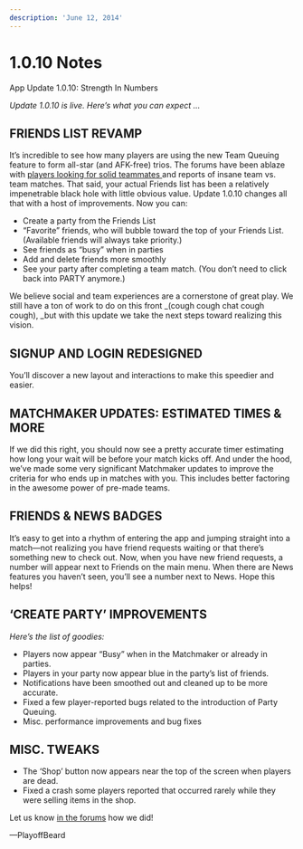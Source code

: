 ```yaml
---
description: 'June 12, 2014'
---
```


# 1.0.10 Notes

App Update 1.0.10: Strength In Numbers

_Update 1.0.10 is live. Here’s what you can expect …_

## FRIENDS LIST REVAMP

It’s incredible to see how many players are using the new Team Queuing feature to form all-star \(and AFK-free\) trios. The forums have been ablaze with [players looking for solid teammates ](http://forums.vainglorygame.com/discussion/425/the-ultimate-team-queuing-thread-find-your-teammates/p1)and reports of insane team vs. team matches. That said, your actual Friends list has been a relatively impenetrable black hole with little obvious value. Update 1.0.10 changes all that with a host of improvements. Now you can:

* Create a party from the Friends List
* “Favorite” friends, who will bubble toward the top of your Friends List. \(Available friends will always take priority.\)
* See friends as “busy” when in parties
* Add and delete friends more smoothly
* See your party after completing a team match. \(You don’t need to click back into PARTY anymore.\)

We believe social and team experiences are a cornerstone of great play. We still have a ton of work to do on this front \_\(cough cough chat cough cough\), \_but with this update we take the next steps toward realizing this vision.

## SIGNUP AND LOGIN REDESIGNED

You’ll discover a new layout and interactions to make this speedier and easier.

## MATCHMAKER UPDATES: ESTIMATED TIMES & MORE

If we did this right, you should now see a pretty accurate timer estimating how long your wait will be before your match kicks off. And under the hood, we’ve made some very significant Matchmaker updates to improve the criteria for who ends up in matches with you. This includes better factoring in the awesome power of pre-made teams.

## FRIENDS & NEWS BADGES

It’s easy to get into a rhythm of entering the app and jumping straight into a match—not realizing you have friend requests waiting or that there’s something new to check out. Now, when you have new friend requests, a number will appear next to Friends on the main menu. When there are News features you haven’t seen, you’ll see a number next to News. Hope this helps!

## ‘CREATE PARTY’ IMPROVEMENTS

_Here’s the list of goodies:_

* Players now appear “Busy” when in the Matchmaker or already in parties.
* Players in your party now appear blue in the party’s list of friends.
* Notifications have been smoothed out and cleaned up to be more accurate.
* Fixed a few player-reported bugs related to the introduction of Party Queuing.
* Misc. performance improvements and bug fixes

## MISC. TWEAKS

* The ‘Shop’ button now appears near the top of the screen when players are dead.
* Fixed a crash some players reported that occurred rarely while they were selling items in the shop.

Let us know [in the forums](http://forums.vainglorygame.com/) how we did!

—PlayoffBeard

